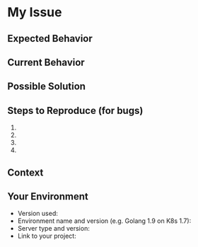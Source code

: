 # My Issue

<!--- Provide a general summary of the issue in the Title above -->

## Expected Behavior

<!--- If you're describing a bug, tell us what should happen -->
<!--- If you're suggesting a change/improvement, tell us how it should work -->

## Current Behavior

<!--- If describing a bug, tell us what happens instead of the expected -->
<!--- behavior -->
<!--- If suggesting a change/improvement, explain the difference from -->
<!--- current behavior -->

## Possible Solution

<!--- Not obligatory, but suggest a fix/reason for the bug, -->
<!--- or ideas how to implement the addition or change -->

## Steps to Reproduce (for bugs)

<!--- Provide a link to a live example, or an unambiguous set of steps to -->
<!--- reproduce this bug. Include code to reproduce, if relevant -->

1.
2.
3.
4.

## Context

<!--- How has this issue affected you? What are you trying to accomplish? -->
<!--- Providing context helps us come up with a solution that is most useful -->
<!--- in the real world -->

## Your Environment

<!--- Include as many relevant details about the environment you experienced the
      bug in -->
* Version used:
* Environment name and version (e.g. Golang 1.9 on K8s 1.7):
* Server type and version:
* Link to your project:
